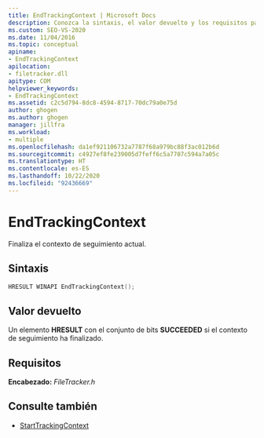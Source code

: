 ```yaml
---
title: EndTrackingContext | Microsoft Docs
description: Conozca la sintaxis, el valor devuelto y los requisitos para usar EndTrackingContext de MSBuild para finalizar el contexto de seguimiento actual.
ms.custom: SEO-VS-2020
ms.date: 11/04/2016
ms.topic: conceptual
apiname:
- EndTrackingContext
apilocation:
- filetracker.dll
apitype: COM
helpviewer_keywords:
- EndTrackingContext
ms.assetid: c2c5d794-8dc8-4594-8717-70dc79a0e75d
author: ghogen
ms.author: ghogen
manager: jillfra
ms.workload:
- multiple
ms.openlocfilehash: da1ef921106732a7787f68a979bc88f3ac012b6d
ms.sourcegitcommit: c4927ef8fe239005d7feff6c5a7707c594a7a05c
ms.translationtype: HT
ms.contentlocale: es-ES
ms.lasthandoff: 10/22/2020
ms.locfileid: "92436669"
---
```

# <a name="endtrackingcontext"></a>EndTrackingContext

Finaliza el contexto de seguimiento actual.

## <a name="syntax"></a>Sintaxis

```cpp
HRESULT WINAPI EndTrackingContext();
```

## <a name="return-value"></a>Valor devuelto

Un elemento **HRESULT** con el conjunto de bits **SUCCEEDED** si el contexto de seguimiento ha finalizado.

## <a name="requirements"></a>Requisitos

**Encabezado:** *FileTracker.h*

## <a name="see-also"></a>Consulte también

- [StartTrackingContext](../msbuild/starttrackingcontext.md)
